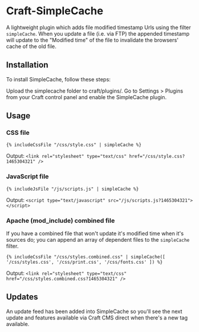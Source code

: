 # Craft-SimpleCache
A lightweight plugin which adds file modified timestamp Urls using the filter `simpleCache`. When you update a file (i.e. via FTP) the appended timestamp will update to the "Modified time" of the file to invalidate the browsers' cache of the old file.

## Installation

To install SimpleCache, follow these steps:

Upload the simplecache folder to craft/plugins/.
Go to Settings > Plugins from your Craft control panel and enable the SimpleCache plugin.

## Usage

### CSS file

```jinja
{% includeCssFile "/css/style.css" | simpleCache %}
```
Output: `<link rel="stylesheet" type="text/css" href="/css/style.css?1465304321" />`

### JavaScript file

```jinja
{% includeJsFile "/js/scripts.js" | simpleCache %}
```
Output: `<script type="text/javascript" src="/js/scripts.js?1465304321"></script>`

### Apache (mod_include) combined file

If you have a combined file that won't update it's modified time when it's sources do; you can append an array of dependent files to the `simpleCache` filter.

```jinja
{% includeCssFile "/css/styles.combined.css" | simpleCache([ '/css/styles.css', '/css/print.css', '/css/fonts.css' ]) %}
```
Output: `<link rel="stylesheet" type="text/css" href="/css/styles.combined.css?1465304321" />`

## Updates

An update feed has been added into SimpleCache so you'll see the next update and features available via Craft CMS direct when there's a new tag available.
